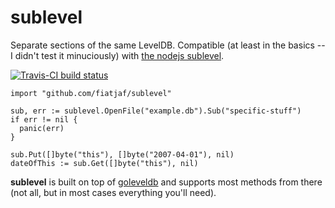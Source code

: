 # sublevel

Separate sections of the same LevelDB. Compatible (at least in the basics -- I didn't test it minuciously) with [the nodejs sublevel](https://github.com/dominictarr/level-sublevel).

[![Travis-CI build status](https://travis-ci.org/fiatjaf/sublevel.svg)](https://travis-ci.org/fiatjaf/sublevel)

```
import "github.com/fiatjaf/sublevel"

sub, err := sublevel.OpenFile("example.db").Sub("specific-stuff")
if err != nil {
  panic(err)
}

sub.Put([]byte("this"), []byte("2007-04-01"), nil)
dateOfThis := sub.Get([]byte("this"), nil)
```

**sublevel** is built on top of [goleveldb](http://godoc.org/github.com/syndtr/goleveldb/leveldb) and supports most methods from there (not all, but in most cases everything you'll need).

